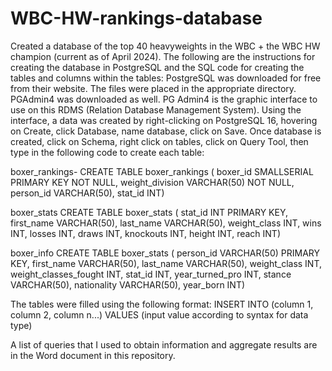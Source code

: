 # WBC-HW-rankings-database
Created a database of the top 40 heavyweights in the WBC + the WBC HW champion (current as of April 2024). The following are the instructions for creating the database in PostgreSQL and the SQL code for creating the tables and columns within the tables:
PostgreSQL was downloaded for free from their website. The files were placed in the appropriate directory. PGAdmin4 was downloaded as well. PG Admin4 is
the graphic interface to use on this RDMS (Relation Database Management System). Using the interface, a data was created by right-clicking on PostgreSQL 16, hovering on Create, click Database, name database, click on Save. Once database is created, click on Schema, right click on tables, click on Query Tool, then type in the following code to create each table:

boxer_rankings-
CREATE TABLE boxer_rankings (
boxer_id SMALLSERIAL PRIMARY KEY NOT NULL,
weight_division VARCHAR(50) NOT NULL,
person_id VARCHAR(50),
stat_id INT)

boxer_stats
CREATE TABLE boxer_stats (
stat_id INT PRIMARY KEY,
first_name VARCHAR(50),
last_name VARCHAR(50),
weight_class INT,
wins INT,
losses INT,
draws INT,
knockouts INT,
height INT,
reach INT)

boxer_info
CREATE TABLE boxer_stats (
person_id VARCHAR(50) PRIMARY KEY,
first_name VARCHAR(50),
last_name VARCHAR(50),
weight_class INT,
weight_classes_fought INT,
stat_id INT,
year_turned_pro INT,
stance VARCHAR(50),
nationality VARCHAR(50),
year_born INT)

The tables were filled using the following format:
INSERT INTO (column 1, column 2, column n...)
VALUES (input value according to syntax for data type)

A list of queries that I used to obtain information and aggregate results are in the Word document in this repository.
